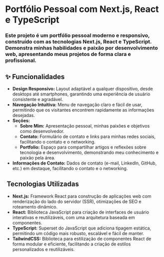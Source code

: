 # Portfólio Pessoal com Next.js, React e TypeScript 

### Este projeto é um portfólio pessoal moderno e responsivo, construído com as tecnologias Next.js, React e TypeScript. Demonstra minhas habilidades e paixão por desenvolvimento web, apresentando meus projetos de forma clara e profissional.

## ✨ Funcionalidades

*   **Design Responsivo:** Layout adaptável a qualquer dispositivo, desde desktops até smartphones, garantindo uma experiência de usuário consistente e agradável.
*   **Navegação Intuitiva:** Menu de navegação claro e fácil de usar, permitindo que os visitantes encontrem rapidamente as informações desejadas.
*   **Seções:**
    *   **Sobre Mim:** Apresentação pessoal, minhas paixões e objetivos como desenvolvedor.
    *   **Contato:** Formulário de contato e links para minhas redes sociais, facilitando o contato e o networking.
    *   **Portfolio:** Espaço para compartilhar artigos e reflexões sobre tecnologia e desenvolvimento, demonstrando meu conhecimento e paixão pela área.
*   **Informações de Contato:** Dados de contato (e-mail, LinkedIn, GitHub, etc.) em destaque, facilitando o contato e o networking.

## ️ Tecnologias Utilizadas

*   **Next.js:** Framework React para construção de aplicações web com renderização do lado do servidor (SSR), otimizações de SEO e roteamento dinâmico.
*   **React:** Biblioteca JavaScript para criação de interfaces de usuário interativas e reutilizáveis, com uma arquitetura baseada em componentes.
*   **TypeScript:** Superset do JavaScript que adiciona tipagem estática, permitindo um código mais robusto, escalável e fácil de manter.
*   **TailwindCSS:** Biblioteca para estilização de componentes React de forma modular e eficiente, facilitando a criação de estilos personalizados e reutilizáveis.



